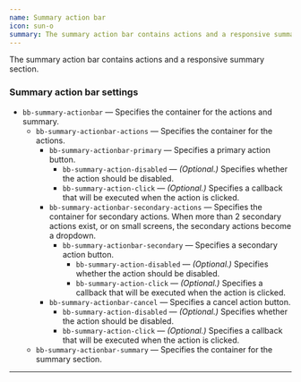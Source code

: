 ```yaml
---
name: Summary action bar
icon: sun-o
summary: The summary action bar contains actions and a responsive summary section.
---
```


The summary action bar contains actions and a responsive summary section.

### Summary action bar settings ###
- `bb-summary-actionbar` &mdash; Specifies the container for the actions and summary.
  - `bb-summary-actionbar-actions` &mdash; Specifies the container for the actions.
    - `bb-summary-actionbar-primary` &mdash; Specifies a primary action button.
      - `bb-summary-action-disabled` &mdash; *(Optional.)* Specifies whether the action should be disabled.
      - `bb-summary-action-click` &mdash; *(Optional.)* Specifies a callback that will be executed when the action is clicked.
    - `bb-summary-actionbar-secondary-actions` &mdash; Specifies the container for secondary actions. When more than 2 secondary actions exist, or on small screens, the secondary actions become a dropdown.
      - `bb-summary-actionbar-secondary` &mdash; Specifies a secondary action button.
        - `bb-summary-action-disabled` &mdash; *(Optional.)* Specifies whether the action should be disabled.
        - `bb-summary-action-click` &mdash; *(Optional.)* Specifies a callback that will be executed when the action is clicked.
    - `bb-summary-actionbar-cancel` &mdash; Specifies a cancel action button.
      - `bb-summary-action-disabled` &mdash; *(Optional.)* Specifies whether the action should be disabled.
      - `bb-summary-action-click` &mdash; *(Optional.)* Specifies a callback that will be executed when the action is clicked.
  - `bb-summary-actionbar-summary` &mdash; Specifies the container for the summary section.
---
